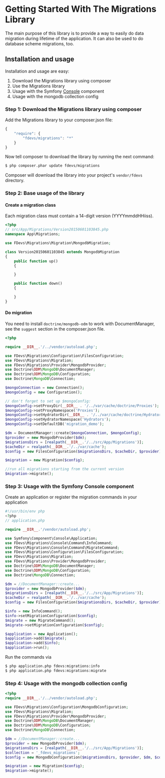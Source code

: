 Getting Started With The Migrations Library
===========================================

The main purpose of this library is to provide a way to easily do data migration during lifetime of the application.
It can also be used to do database scheme migrations, too.

## Installation and usage

Installation and usage are easy:

1. Download the Migrations library using composer
2. Use the Migrations library
3. Usage with the Symfony [Console](https://github.com/symfony/Console) component
4. Usage with the mongodb collection config

### Step 1: Download the Migrations library using composer

Add the Migrations library to your composer.json file:

```js
{
    "require": {
        "fdevs/migrations": "*"
    }
}
```

Now tell composer to download the library by running the next command:

``` bash
$ php composer.phar update fdevs/migrations
```

Composer will download the library into your project's `vendor/fdevs` directory.


### Step 2: Base usage of the library

#### Create a migration class

Each migration class must contain a 14-digit version (YYYYmmddHHiiss).

```php
<?php
// src/App/Migrations/Version20150601103845.php
namespace App\Migrations;

use FDevs\Migrations\Migration\MongodbMigration;

class Version20150601103845 extends MongodbMigration
{
    public function up()
    {

    }

    public function down()
    {

    }
}
```

#### Do migration

You need to install `doctrine/mongodb-odm` to work with DocumentManager, see the `suggest` section in the composer.json file.

```php
<?php

require __DIR__.'/../vendor/autoload.php';

use FDevs\Migrations\Configuration\FilesConfiguration;
use FDevs\Migrations\Migration;
use FDevs\Migrations\Provider\MongodbProvider;
use Doctrine\ODM\MongoDB\DocumentManager;
use Doctrine\ODM\MongoDB\Configuration;
use Doctrine\MongoDB\Connection;

$mongoConnection = new Connection();
$mongoConfig = new Configuration();

// don't forget to set up $mongoConfig:
$mongoConfig->setProxyDir(__DIR__ . '/../var/cache/doctrine/Proxies');
$mongoConfig->setProxyNamespace('Proxies');
$mongoConfig->setHydratorDir(__DIR__ . '/../var/cache/doctrine/Hydrators');
$mongoConfig->setHydratorNamespace('Hydrators');
$mongoConfig->setDefaultDB('migration_demo');

$dm = DocumentManager::create($mongoConnection, $mongoConfig);
$provider = new MongodbProvider($dm);
$migrationsDirs = [realpath(__DIR__.'/../src/App/Migrations')];
$cacheDir = realpath(__DIR__.'/../var/cache');
$config = new FilesConfiguration($migrationsDirs, $cacheDir, $provider);

$migration = new Migration($config);

//run all migrations starting from the current version
$migration->migrate();
```

### Step 3: Usage with the Symfony Console component

Create an application or register the migration commands in your application

```php
#!/usr/bin/env php
<?php
// application.php

require __DIR__.'/vendor/autoload.php';

use Symfony\Component\Console\Application;
use FDevs\Migrations\Console\Command\InfoCommand;
use FDevs\Migrations\Console\Command\MigrateCommand;
use FDevs\Migrations\Configuration\FilesConfiguration;
use FDevs\Migrations\Migration;
use FDevs\Migrations\Provider\MongodbProvider;
use Doctrine\ODM\MongoDB\DocumentManager;
use Doctrine\ODM\MongoDB\Configuration;
use Doctrine\MongoDB\Connection;

$dm = //DocumentManager::create...
$provider = new MongodbProvider($dm);
$migrationsDirs = [realpath(__DIR__.'/../src/App/Migrations')];
$cacheDir = realpath(__DIR__.'/../var/cache');
$config = new FilesConfiguration($migrationsDirs, $cacheDir, $provider);

$info = new InfoCommand();
$info->setMigrationConfiguration($config);
$migrate = new MigrateCommand();
$migrate->setMigrationConfiguration($config);

$application = new Application();
$application->add($migrate);
$application->add($info);
$application->run();
```

Run the commands via

```bash
$ php application.php fdevs:migrations:info
$ php application.php fdevs:migrations:migrate
```

### Step 4: Usage with the mongodb collection config

```php
<?php
require __DIR__.'/../vendor/autoload.php';

use FDevs\Migrations\Configuration\MongodbConfiguration;
use FDevs\Migrations\Migration;
use FDevs\Migrations\Provider\MongodbProvider;
use Doctrine\ODM\MongoDB\DocumentManager;
use Doctrine\ODM\MongoDB\Configuration;
use Doctrine\MongoDB\Connection;

$dm = //DocumentManager::create...
$provider = new MongodbProvider($dm);
$migrationsDirs = [realpath(__DIR__.'/../src/App/Migrations')];
$collection = '_fdevs_migrations';
$config = new MongodbConfiguration($migrationsDirs, $provider, $dm, $collection);

$migration = new Migration($config);
$migration->migrate();
```
